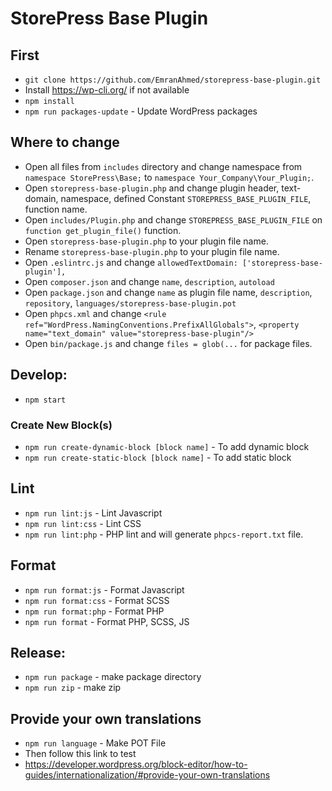 # StorePress Base Plugin

## First

- `git clone https://github.com/EmranAhmed/storepress-base-plugin.git`
- Install https://wp-cli.org/ if not available
- `npm install`
- `npm run packages-update` - Update WordPress packages

## Where to change

- Open all files from `includes` directory and change namespace from `namespace StorePress\Base;` to `namespace Your_Company\Your_Plugin;`.
- Open `storepress-base-plugin.php` and change plugin header, text-domain, namespace, defined Constant `STOREPRESS_BASE_PLUGIN_FILE`, function name.
- Open `includes/Plugin.php` and change `STOREPRESS_BASE_PLUGIN_FILE` on `function get_plugin_file()` function.
- Open `storepress-base-plugin.php` to your plugin file name.
- Rename `storepress-base-plugin.php` to your plugin file name.
- Open `.eslintrc.js` and change `allowedTextDomain: ['storepress-base-plugin'],`
- Open `composer.json` and change `name`, `description`, `autoload`
- Open `package.json` and change `name` as plugin file name, `description`, `repository`, `languages/storepress-base-plugin.pot`
- Open `phpcs.xml` and change `<rule ref="WordPress.NamingConventions.PrefixAllGlobals">`, `<property name="text_domain" value="storepress-base-plugin"/>`
- Open `bin/package.js` and change `files = glob(...` for package files.

## Develop:

- `npm start`

### Create New Block(s)

- `npm run create-dynamic-block [block name]` - To add dynamic block
- `npm run create-static-block [block name]` - To add static block

## Lint

- `npm run lint:js` - Lint Javascript
- `npm run lint:css` - Lint CSS
- `npm run lint:php` - PHP lint and will generate `phpcs-report.txt` file.

## Format

- `npm run format:js` - Format Javascript
- `npm run format:css` - Format SCSS
- `npm run format:php` - Format PHP
- `npm run format` - Format PHP, SCSS, JS

## Release:

- `npm run package` - make package directory
- `npm run zip` - make zip

## Provide your own translations
- `npm run language` - Make POT File
- Then follow this link to test
- https://developer.wordpress.org/block-editor/how-to-guides/internationalization/#provide-your-own-translations
